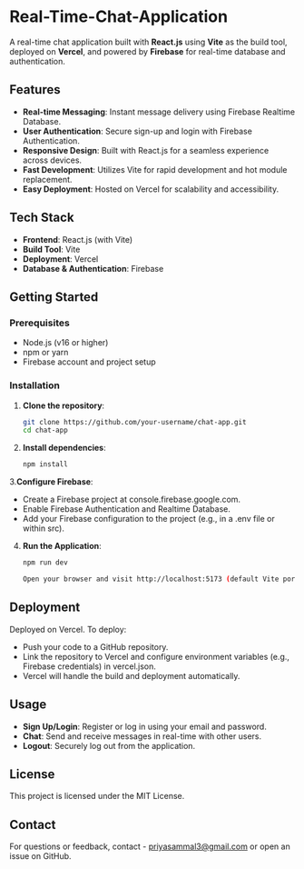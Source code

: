 # Real-Time-Chat-Application

A real-time chat application built with **React.js** using **Vite** as the build tool, deployed on **Vercel**, and powered by **Firebase** for real-time database and authentication. 

## Features
- **Real-time Messaging**: Instant message delivery using Firebase Realtime Database.
- **User Authentication**: Secure sign-up and login with Firebase Authentication.
- **Responsive Design**: Built with React.js for a seamless experience across devices.
- **Fast Development**: Utilizes Vite for rapid development and hot module replacement.
- **Easy Deployment**: Hosted on Vercel for scalability and accessibility.

## Tech Stack
- **Frontend**: React.js (with Vite)
- **Build Tool**: Vite
- **Deployment**: Vercel
- **Database & Authentication**: Firebase

## Getting Started

### Prerequisites
- Node.js (v16 or higher)
- npm or yarn
- Firebase account and project setup

### Installation
1. **Clone the repository**:
   ```bash
   git clone https://github.com/your-username/chat-app.git
   cd chat-app
2. **Install dependencies**:
   ```bash
   npm install
3.**Configure Firebase**:

- Create a Firebase project at console.firebase.google.com.
- Enable Firebase Authentication and Realtime Database.
- Add your Firebase configuration to the project (e.g., in a .env file or within src).

4. **Run the Application**:
   ```bash
   npm run dev

   Open your browser and visit http://localhost:5173 (default Vite port).

## Deployment

Deployed on Vercel. To deploy:

- Push your code to a GitHub repository.
- Link the repository to Vercel and configure environment variables (e.g., Firebase credentials) in vercel.json.
- Vercel will handle the build and deployment automatically.

## Usage

- **Sign Up/Login**: Register or log in using your email and password.
- **Chat**: Send and receive messages in real-time with other users.
- **Logout**: Securely log out from the application.

## License
This project is licensed under the MIT License.

## Contact
For questions or feedback, contact - priyasammal3@gmail.com or open an issue on GitHub.

